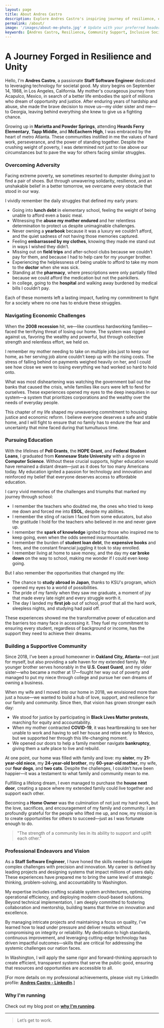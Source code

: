 ```yaml
---
layout: page
title: About Andres Castro
description: Explore Andres Castro's inspiring journey of resilience, education, and commitment to fostering an inclusive and transparent society through technology and community support.
permalink: /about/
image: '/images/about-me-photo.jpg' # Update with your preferred header image path
keywords: [Andres Castro, Resilience, Community Support, Inclusive Society, Technology for Good, Transparency, Education, Computer Science, Oakland City, Atlanta]
---
```


# A Journey Forged in Resilience and Unity

Hello, I'm **Andres Castro**, a passionate **Staff Software Engineer** dedicated to leveraging technology for societal good. My story begins on September 14, 1988, in Los Angeles, California. My mother's courageous journey from Acapulco, Mexico, in search of a better life embodies the spirit of millions who dream of opportunity and justice. After enduring years of hardship and abuse, she made the brave decision to move us—my older sister and me—to Georgia, leaving behind everything she knew to give us a fighting chance.

Growing up in **Marietta and Powder Springs**, attending **Heards Ferry Elementary**, **Tapp Middle**, and **McEachern High**, I was embraced by the heart of metro Atlanta. These communities instilled in me the values of hard work, perseverance, and the power of standing together. Despite the crushing weight of poverty, I was determined not just to rise above our circumstances but to pave the way for others facing similar struggles.

### Overcoming Adversity

Facing extreme poverty, we sometimes resorted to dumpster diving just to find a pair of shoes. But through unwavering solidarity, resilience, and an unshakable belief in a better tomorrow, we overcame every obstacle that stood in our way.

I vividly remember the daily struggles that defined my early years:  

- Going into **lunch debt** in elementary school, feeling the weight of being unable to afford even a basic meal.  
- Witnessing the **abuse my mother endured** and her relentless determination to protect us despite unimaginable challenges.  
- Never owning a **yearbook** because it was a luxury we couldn’t afford, and the quiet sadness of not having those memories captured.  
- Feeling **embarrassed by my clothes**, knowing they made me stand out in ways I wished they didn’t.  
- Missing out on **field trips** and after-school clubs because we couldn’t pay for them, and because I had to help care for my younger brother.  
- Experiencing the helplessness of being unable to afford to take my mom to the **doctor** when she was sick.  
- Standing at the **pharmacy**, where prescriptions were only partially filled because we could afford the medication but not the painkillers.  
- In college, going to the **hospital** and walking away burdened by medical bills I couldn’t pay.  

Each of these moments left a lasting impact, fueling my commitment to fight for a society where no one has to endure these struggles.  


### Navigating Economic Challenges

When the **2008 recession** hit, we—like countless hardworking families—faced the terrifying threat of losing our home. The system was rigged against us, favoring the wealthy and powerful, but through collective strength and relentless effort, we held on.

I remember my mother needing to take on multiple jobs just to keep our home, as her serving job alone couldn’t keep up with the rising costs. The stress of falling behind on payments weighed heavily on her, and I could see how close we were to losing everything we had worked so hard to hold onto.  

What was most disheartening was watching the government bail out the banks that caused the crisis, while families like ours were left to fend for ourselves. These experiences opened my eyes to the deep inequities in our system—a system that prioritizes corporations and the wealthy over the needs of everyday people.  

This chapter of my life shaped my unwavering commitment to housing justice and economic reform. I believe everyone deserves a safe and stable home, and I will fight to ensure that no family has to endure the fear and uncertainty that mine faced during that tumultuous time.  

### Pursuing Education

With the lifelines of **Pell Grants**, the **HOPE Grant**, and **Federal Student Loans**, I graduated from **Kennesaw State University** with a degree in **Computer Science**. Without these crucial supports, higher education would have remained a distant dream—just as it does for too many Americans today. My education ignited a passion for technology and innovation and reinforced my belief that everyone deserves access to affordable education.

I carry vivid memories of the challenges and triumphs that marked my journey through school:  

- I remember the teachers who doubted me, the ones who tried to keep me down and forced me into **ESOL**, despite my abilities.  
- I remember the sting of racism I faced from some educators, but also the gratitude I hold for the teachers who believed in me and never gave up.  
- I remember the **spark of knowledge** ignited by those who inspired me to keep going, even when the odds seemed insurmountable.  
- I remember the burden of **student loan debt**, the **expensive books** and fees, and the constant financial juggling it took to stay enrolled.  
- I remember living at home to save money, and the day my **car broke down** on the way to school, making me wonder if I could even keep going.  

But I also remember the opportunities that changed my life:  

- The chance to **study abroad in Japan**, thanks to KSU's program, which opened my eyes to a world of possibilities.  
- The pride of my family when they saw me graduate, a moment of joy that made every late night and every struggle worth it.  
- The day I landed my **first job** out of school, proof that all the hard work, sleepless nights, and studying had paid off.  

These experiences showed me the transformative power of education and the barriers too many face in accessing it. They fuel my commitment to ensuring every student, regardless of background or income, has the support they need to achieve their dreams.  

### Building a Supportive Community

Since 2018, I’ve been a proud homeowner in **Oakland City, Atlanta**—not just for myself, but also providing a safe haven for my extended family. My younger brother serves honorably in the **U.S. Coast Guard**, and my older sister—who became a mother at 17—fought her way out of poverty and managed to put my niece through college and pursue her own dreams of owning a business.

When my wife and I moved into our home in 2018, we envisioned more than just a house—we wanted to build a hub of love, support, and resilience for our family and community. Since then, that vision has grown stronger each day:  

- We stood for justice by participating in **Black Lives Matter protests**, marching for equity and accountability.  
- When my mother contracted **COVID-19**, it was heartbreaking to see her unable to work and having to sell her house and retire early to Mexico, but we supported her through this life-changing moment.  
- We opened our doors to help a family member navigate **bankruptcy**, giving them a safe place to live and rebuild.  

At one point, our home was filled with family and love: my **sister**, my **21-year-old niece**, my **24-year-old brother**, my **60-year-old mother**, my wife, our **four dogs**, and **two cats**. Despite the challenges, I couldn’t have been happier—it was a testament to what family and community mean to me.  

Fulfilling a lifelong dream, I even managed to purchase the **house next door**, creating a space where my extended family could live together and support each other.  

Becoming a **Home Owner** was the culmination of not just my hard work, but the love, sacrifices, and encouragement of my family and community. I am profoundly grateful for the people who lifted me up, and now, my mission is to create opportunities for others to succeed—just as I was fortunate enough to do.  

> "The strength of a community lies in its ability to support and uplift each other."

### Professional Endeavors and Vision

As a **Staff Software Engineer**, I have honed the skills needed to navigate complex challenges with precision and innovation. My career is defined by leading projects and designing systems that impact millions of users daily. These experiences have prepared me to bring the same level of strategic thinking, problem-solving, and accountability to Washington.

My expertise includes crafting scalable system architectures, optimizing operational efficiency, and deploying modern cloud-based solutions. Beyond technical implementation, I am deeply committed to fostering collaboration and mentorship, building teams that thrive on innovation and excellence.

By managing intricate projects and maintaining a focus on quality, I’ve learned how to lead under pressure and deliver results without compromising on integrity or reliability. My dedication to high standards, continuous improvement, and leveraging cutting-edge technology has driven impactful outcomes—skills that are critical for addressing the systemic challenges our nation faces.

In Washington, I will apply the same rigor and forward-thinking approach to create efficient, transparent systems that serve the public good, ensuring that resources and opportunities are accessible to all.

[For more details on my professional achievements, please visit my LinkedIn profile: **[Andres Castro - LinkedIn](https://www.linkedin.com/in/acastr7/)**.]

### Why I'm running
Check out my blog post on **[why I'm running](https://andrescastro.us/blog/why-im-running/)**.

---

> Let’s get to work.